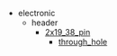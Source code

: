 * electronic
  * header
    * [2x19_38_pin](electronic/header/2x19_38_pin)
      * [through_hole](electronic/header/2x19_38_pin/through_hole)
